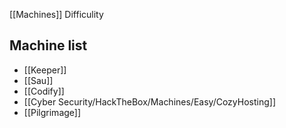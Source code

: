 [[Machines]]
Difficulity
## Machine list
- [[Keeper]]
- [[Sau]]
- [[Codify]]
- [[Cyber Security/HackTheBox/Machines/Easy/CozyHosting]]
- [[Pilgrimage]]